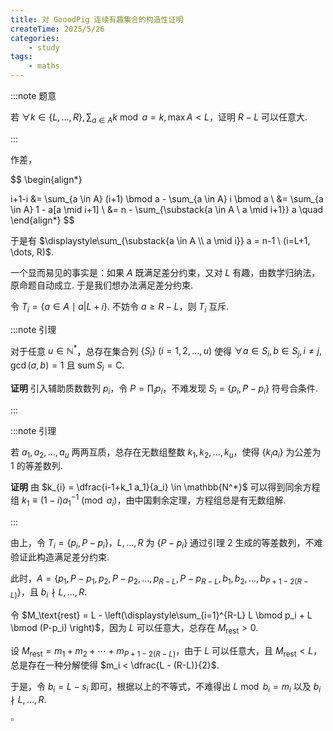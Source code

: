 ```yaml
---
title: 对 GooodPig 连续有趣集合的构造性证明
createTime: 2025/5/26
categories:
    - study
tags:
    - maths
---
```


:::note 题意

若 $\forall k \in \{L, \dots, R\}, \sum_{a \in A} k \bmod a = k, \max A < L$，证明 $R-L$ 可以任意大.

:::

作差，

$$
\begin{align*}

i+1-i &= \sum_{a \in A} (i+1) \bmod a - \sum_{a \in A} i \bmod a \\
&= \sum_{a \in A} 1 - a[a \mid i+1] \\
&= n - \sum_{\substack{a \in A \\ a \mid i+1}} a
\quad
\end{align*}
$$

于是有 $\displaystyle\sum_{\substack{a \in A \\ a \mid i}} a = n-1 \ (i=L+1, \dots, R)$.

一个显而易见的事实是：如果 $A$ 既满足差分约束，又对 $L$ 有趣，由数学归纳法，原命题自动成立. 于是我们想办法满足差分约束.

令 $T_i = \{a\in A \mid a|L+i\}$. 不妨令 $a \ge R-L$，则 $T_i$ 互斥.

:::note 引理

对于任意 $u\in\mathbb{N^*}$，总存在集合列 $\{S_i\}\ (i=1, 2, \dots, u)$ 使得 $\forall a\in S_i, b\in S_j, i \ne j, \gcd(a, b) = 1$ 且 $\operatorname{sum} S_i = \mathrm{C}$.

**证明** 引入辅助质数数列 $p_i$，令 $P = \prod_i p_i$，不难发现 $S_i = \{p_i, P - p_i\}$ 符号合条件.

:::

:::note 引理

若 $a_1, a_2, \dots, a_u$ 两两互质，总存在无数组整数 $k_1, k_2, \dots, k_u$，使得 $\{k_i a_i\}$ 为公差为 $1$ 的等差数列.

**证明** 由 $k_{i} = \dfrac{i-1+k_1 a_1}{a_i} \in \mathbb{N^*}$ 可以得到同余方程组 $k_1 \equiv (1-i) a_1^{-1} \pmod{a_i}$，由中国剩余定理，方程组总是有无数组解.

:::

由上，令 $T_i = \{p_i, P-p_i\}$，$L, \dots, R$ 为 $\{P-p_i\}$ 通过引理 2 生成的等差数列，不难验证此构造满足差分约束.

此时，$A = \{p_1, P-p_1, p_2, P-p_2, \dots, p_{R-L}, P-p_{R-L}, b_1, b_2, \dots, b_{P+1-2(R-L)}\}$，且 $b_i \nmid L, \dots, R$.

令 $M_\text{rest} = L - \left(\displaystyle\sum_{i=1}^{R-L} L \bmod p_i + L \bmod (P-p_i) \right)$，因为 $L$ 可以任意大，总存在 $M_\text{rest} > 0$.

设 $M_\text{rest} = m_1 + m_2 + \cdots + m_{P+1-2(R-L)}$，由于 $L$ 可以任意大，且 $M_\text{rest} < L$，总是存在一种分解使得 $m_i < \dfrac{L - (R-L)}{2}$.

于是，令 $b_i = L - s_i$ 即可，根据以上的不等式，不难得出 $L \bmod b_i = m_i$ 以及 $b_i \nmid L, \dots, R$.

$\square$
